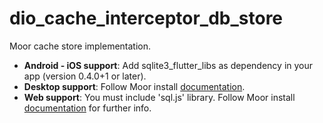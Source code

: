 # dio_cache_interceptor_db_store

Moor cache store implementation.


- __Android - iOS support__: Add sqlite3_flutter_libs as dependency in your app (version 0.4.0+1 or later).
- __Desktop support__: Follow Moor install [documentation](https://moor.simonbinder.eu/docs/platforms/).
- __Web support__: You must include 'sql.js' library. Follow Moor install [documentation](https://moor.simonbinder.eu/web/) for further info.

